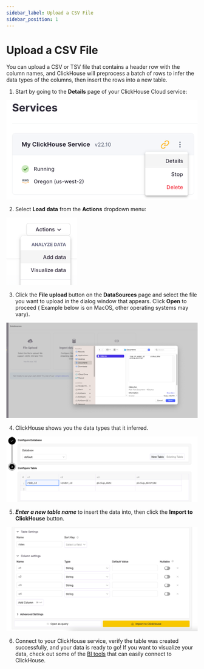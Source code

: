 ```yaml
---
sidebar_label: Upload a CSV File
sidebar_position: 1
---
```


# Upload a CSV File

You can upload a CSV or TSV file that contains a header row with the column names, and ClickHouse will preprocess a batch
of rows to infer the data types of the columns, then insert the rows into a new table.

1. Start by going to the **Details** page of your ClickHouse Cloud service:

![Details page](./images/uploadcsv1.png)

2. Select **Load data** from the **Actions** dropdown menu:

![Add data](./images/uploadcsv2.png)

3. Click the **File upload** button on the **DataSources** page and select the file you want to upload in the dialog window that appears. Click **Open** to proceed ( Example below is on MacOS, other operating systems may vary).

<div class="eighty-percent">

![Select the file to upload](./images/uploadcsv3.png)
</div>

4. ClickHouse shows you the data types that it inferred. 

![Inferred data types](./images/uploadcsv4.png)

5. ***Enter a new table name*** to insert the data into, then click the **Import to ClickHouse** button.

<div class="eighty-percent">

![Select the file to upload](./images/uploadcsv5.png)
</div>

6. Connect to your ClickHouse service, verify the table was created successfully, and your data is ready to go! If you want to visualize your data, check out some of the [BI tools](../data-visualization.md) that can easily connect to ClickHouse.
